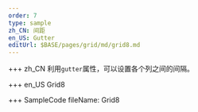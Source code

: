 ```yaml
--- 
order: 7
type: sample
zh_CN: 间距
en_US: Gutter 
editUrl: $BASE/pages/grid/md/grid8.md
---
```


+++ zh_CN
利用<Code>gutter</Code>属性，可以设置各个列之间的间隔。

+++ en_US
Grid8

+++ SampleCode
fileName: Grid8
